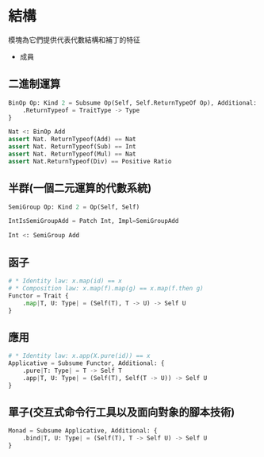 # 結構

模塊為它們提供代表代數結構和補丁的特征

* 成員

## 二進制運算

```python
BinOp Op: Kind 2 = Subsume Op(Self, Self.ReturnTypeOf Op), Additional: {
    .ReturnTypeof = TraitType -> Type
}

Nat <: BinOp Add
assert Nat. ReturnTypeof(Add) == Nat
assert Nat. ReturnTypeof(Sub) == Int
assert Nat. ReturnTypeof(Mul) == Nat
assert Nat.ReturnTypeof(Div) == Positive Ratio
```

## 半群(一個二元運算的代數系統)

```python
SemiGroup Op: Kind 2 = Op(Self, Self)

IntIsSemiGroupAdd = Patch Int, Impl=SemiGroupAdd

Int <: SemiGroup Add
```

## 函子

```python
# * Identity law: x.map(id) == x
# * Composition law: x.map(f).map(g) == x.map(f.then g)
Functor = Trait {
    .map|T, U: Type| = (Self(T), T -> U) -> Self U
}
```

## 應用

```python
# * Identity law: x.app(X.pure(id)) == x
Applicative = Subsume Functor, Additional: {
    .pure|T: Type| = T -> Self T
    .app|T, U: Type| = (Self(T), Self(T -> U)) -> Self U
}
```

## 單子(交互式命令行工具以及面向對象的腳本技術)

```python
Monad = Subsume Applicative, Additional: {
    .bind|T, U: Type| = (Self(T), T -> Self U) -> Self U
}
```